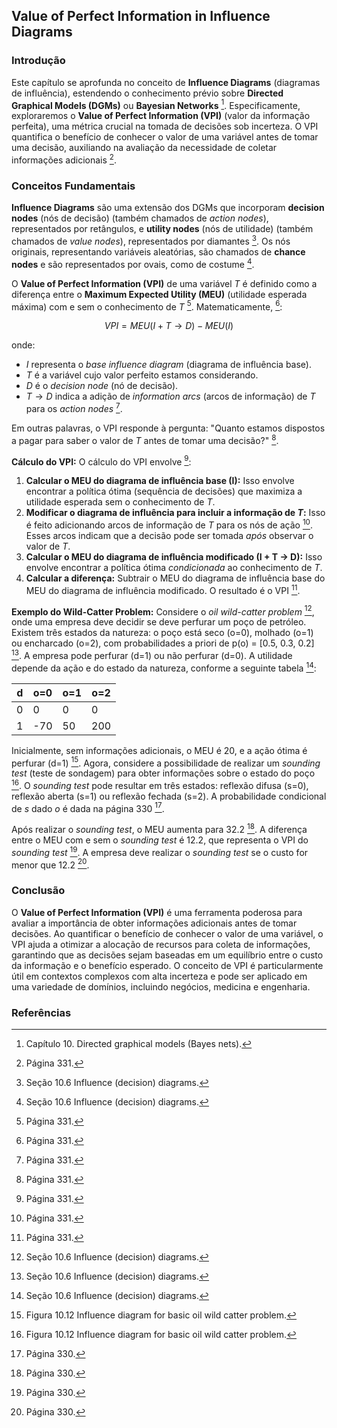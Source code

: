 ## Value of Perfect Information in Influence Diagrams

### Introdução
Este capítulo se aprofunda no conceito de **Influence Diagrams** (diagramas de influência), estendendo o conhecimento prévio sobre **Directed Graphical Models (DGMs)** ou **Bayesian Networks** [^310]. Especificamente, exploraremos o **Value of Perfect Information (VPI)** (valor da informação perfeita), uma métrica crucial na tomada de decisões sob incerteza. O VPI quantifica o benefício de conhecer o valor de uma variável antes de tomar uma decisão, auxiliando na avaliação da necessidade de coletar informações adicionais [^331].

### Conceitos Fundamentais
**Influence Diagrams** são uma extensão dos DGMs que incorporam **decision nodes** (nós de decisão) (também chamados de *action nodes*), representados por retângulos, e **utility nodes** (nós de utilidade) (também chamados de *value nodes*), representados por diamantes [^328]. Os nós originais, representando variáveis aleatórias, são chamados de **chance nodes** e são representados por ovais, como de costume [^328].

O **Value of Perfect Information (VPI)** de uma variável *T* é definido como a diferença entre o **Maximum Expected Utility (MEU)** (utilidade esperada máxima) com e sem o conhecimento de *T* [^331]. Matematicamente, [^331]:

$$VPI = MEU(I + T \rightarrow D) - MEU(I)$$

onde:
- *I* representa o *base influence diagram* (diagrama de influência base).
- *T* é a variável cujo valor perfeito estamos considerando.
- *D* é o *decision node* (nó de decisão).
- $T \rightarrow D$ indica a adição de *information arcs* (arcos de informação) de *T* para os *action nodes* [^331].

Em outras palavras, o VPI responde à pergunta: "Quanto estamos dispostos a pagar para saber o valor de *T* antes de tomar uma decisão?" [^331].

**Cálculo do VPI:**
O cálculo do VPI envolve [^331]:
1. **Calcular o MEU do diagrama de influência base (I):** Isso envolve encontrar a política ótima (sequência de decisões) que maximiza a utilidade esperada sem o conhecimento de *T*.
2. **Modificar o diagrama de influência para incluir a informação de *T*:** Isso é feito adicionando arcos de informação de *T* para os nós de ação [^331]. Esses arcos indicam que a decisão pode ser tomada *após* observar o valor de *T*.
3. **Calcular o MEU do diagrama de influência modificado (I + T → D):** Isso envolve encontrar a política ótima *condicionada* ao conhecimento de *T*.
4. **Calcular a diferença:** Subtrair o MEU do diagrama de influência base do MEU do diagrama de influência modificado. O resultado é o VPI [^331].

**Exemplo do Wild-Catter Problem:**
Considere o *oil wild-catter problem* [^328], onde uma empresa deve decidir se deve perfurar um poço de petróleo. Existem três estados da natureza: o poço está seco (o=0), molhado (o=1) ou encharcado (o=2), com probabilidades a priori de p(o) = [0.5, 0.3, 0.2] [^328]. A empresa pode perfurar (d=1) ou não perfurar (d=0). A utilidade depende da ação e do estado da natureza, conforme a seguinte tabela [^328]:

| d | o=0 | o=1 | o=2 |
|---|---|---|---|
| 0 | 0 | 0 | 0 |
| 1 | -70 | 50 | 200 |

Inicialmente, sem informações adicionais, o MEU é 20, e a ação ótima é perfurar (d=1) [^329]. Agora, considere a possibilidade de realizar um *sounding test* (teste de sondagem) para obter informações sobre o estado do poço [^329]. O *sounding test* pode resultar em três estados: reflexão difusa (s=0), reflexão aberta (s=1) ou reflexão fechada (s=2). A probabilidade condicional de *s* dado *o* é dada na página 330 [^330].

Após realizar o *sounding test*, o MEU aumenta para 32.2 [^330]. A diferença entre o MEU com e sem o *sounding test* é 12.2, que representa o VPI do *sounding test* [^330]. A empresa deve realizar o *sounding test* se o custo for menor que 12.2 [^330].

### Conclusão
O **Value of Perfect Information (VPI)** é uma ferramenta poderosa para avaliar a importância de obter informações adicionais antes de tomar decisões. Ao quantificar o benefício de conhecer o valor de uma variável, o VPI ajuda a otimizar a alocação de recursos para coleta de informações, garantindo que as decisões sejam baseadas em um equilíbrio entre o custo da informação e o benefício esperado. O conceito de VPI é particularmente útil em contextos complexos com alta incerteza e pode ser aplicado em uma variedade de domínios, incluindo negócios, medicina e engenharia.

### Referências
[^310]: Capítulo 10. Directed graphical models (Bayes nets).
[^328]: Seção 10.6 Influence (decision) diagrams.
[^329]: Figura 10.12 Influence diagram for basic oil wild catter problem.
[^330]: Página 330.
[^331]: Página 331.
<!-- END -->